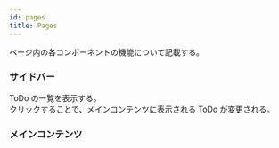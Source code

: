 ```yaml
---
id: pages
title: Pages
---
```


ページ内の各コンポーネントの機能について記載する。

### サイドバー

ToDo の一覧を表示する。  
クリックすることで、メインコンテンツに表示される ToDo が変更される。 


### メインコンテンツ
